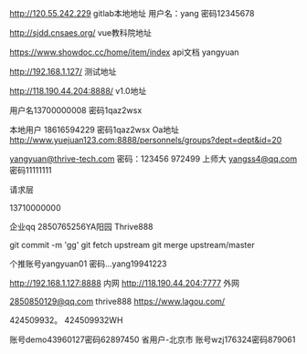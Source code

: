 http://120.55.242.229   gitlab本地地址
用户名：yang 密码12345678

http://sjdd.cnsaes.org/  vue教科院地址

https://www.showdoc.cc/home/item/index api文档
yangyuan

http://192.168.1.127/  测试地址

http://118.190.44.204:8888/ v1.0地址

用户名13700000008  密码1qaz2wsx

本地用户 18616594229  密码1qaz2wsx
Oa地址
http://www.yuejuan123.com:8888/personnels/groups?dept=dept&id=20

yangyuan@thrive-tech.com
密码：123456
972499
上师大 yangss4@qq.com
密码11111111


请求层

13710000000

企业qq 2850765256YA阳园  Thrive888

git commit -m 'gg'
git fetch upstream
git merge upstream/master


个推账号yangyuan01
密码...yang19941223

http://192.168.1.127:8888 内网
http://118.190.44.204:7777 外网



2850850129@qq.com    thrive888   https://www.lagou.com/

424509932。   424509932WH

账号demo43960127密码62897450 省用户-北京市
账号wzj176324密码879061



